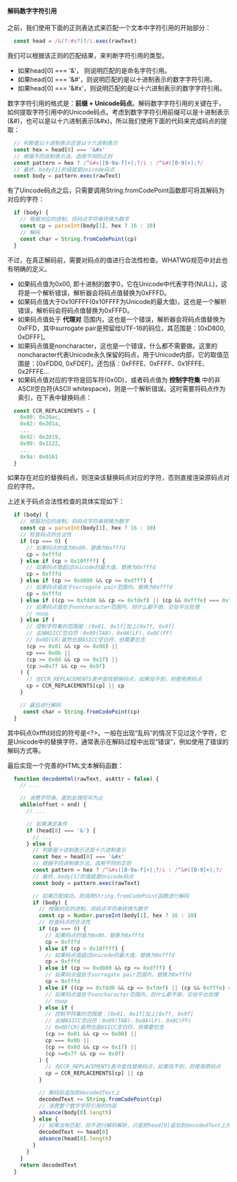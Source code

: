 #### 解码数字字符引用

之前，我们使用下面的正则表达式来匹配一个文本中字符引用的开始部分：

```js
  const head = /&(?:#x?)?/i.exec(rawText)
```

我们可以根据该正则的匹配结果，来判断字符引用的类型。

- 如果head[0] === '&'， 则说明匹配的是命名字符引用。
- 如果head[0] === '&#'，则说明匹配的是以十进制表示的数字字符引用。
- 如果head[0] === '&#x'，则说明匹配的是以十六进制表示的数字字符引用。

数字字符引用的格式是：__前缀 + Unicode码点__。解码数字字符引用的关键在于，如何提取字符引用中的Unicode码点。考虑到数字字符引用前缀可以是十进制表示(&#)，也可以是以十六进制表示(&#x)，所以我们使用下面的代码来完成码点的提取：

```js
  // 判断是以十进制表示还是以十六进制表示
  const hex = head[0] === '&#x'
  // 根据不同进制表示法，选用不同的正则
  const pattern = hex ? /^&#x([0-9a-f]+);?/i : /^&#([0-9]+);?/
  // 最终，body[1]的值就是Unicode码点
  const body = pattern.exec(rawText)
```

有了Uincode码点之后，只需要调用String.fromCodePoint函数即可将其解码为对应的字符：

```js
  if (body) {
    // 根据对应的进制，将码点字符串转换为数字
    const cp = parseInt(body[1], hex ? 16 : 10)
    // 解码
    const char = String.fromCodePoint(cp)
  }
```

不过，在真正解码前，需要对码点的值进行合法性检查。WHATWG规范中对此也有明确的定义。

- 如果码点值为0x00, 即十进制的数字0，它在Unicode中代表字符(NULL)，这将是一个解析错误，解析器会将码点值替换为0xFFFD。
- 如果码点值大于0x10FFFF(0x10FFFF为Unicode的最大值)，这也是一个解析错误，解析码会将码点值替换为0xFFFD。
- 如果码点值处于 __代理对__ 范围内，这也是一个错误，解析器会将码点值替换为0xFFD，其中surrogate pair是预留给UTF-16的码位，其范围是：[0xD800, 0xDFFF]。
- 如果码点值是noncharacter，这也是一个错误，什么都不需要做。这里的noncharacter代表Unicode永久保留的码点，用于Unicode内部，它的取值范围是：[0xFDD0, 0xFDEF]，还包括：0xFFFE、0xFFFF、0x1FFFE、0x2FFFE...
- 如果码点值对应的字符是回车符(0x0D)，或者码点值为 __控制字符集__ 中的非ASCII空白符(ASCII whitespace)，则是一个解析错误。这时需要将码点作为索引，在下表中替换码点：

```js
  const CCR_REPLACEMENTS = {
    0x80: 0x20ac,
    0x82: 0x201a,
    ...
    0x92: 0x2019,
    0x99: 0x2122,
    ...
    0x9a: 0x0161
  }
```

如果存在对应的替换码点，则渲染该替换码点对应的字符，否则直接渲染原码点对应的字符。

上述关于码点合法性检查的具体实现如下：

```js
  if (body) {
    // 根据对应的进制，将码点字符串转换为数字
    const cp = parseInt(body[1], hex ? 16 : 10)
    // 检查码点的合法性
    if (cp === 0) {
      // 如果码点的值为0x00，替换为0xfffd
      cp = 0xfffd
    } else if (cp > 0x10ffff) {
      // 如果码点值超过Unicode的最大值，替换为0xfffd
      cp = 0xfffd
    } else if (cp >= 0xd800 && cp <= 0xdfff) {
      // 如果码点值处于surrogate pair范围内，替换为0xfffd
      cp = 0xfffd
    } else if ((cp >= 0xfdd0 && cp <= 0xfdef) || (cp && 0xfffe) === 0xfffe) {
      // 如果码点值处于noncharacter范围内，则什么都不做，交给平台处理
      // noop
    } else if (
      // 控制字符集的范围是：[0x01, 0x1f]加上[0x7f, 0x9f]
      // 去掉ASICC空白符：0x09(TAB)、0x0A(LF)、0x0C(FF)
      // 0x0D(CR)虽然也是ASICC空白符，但需要包含
      (cp >= 0x01 && cp <= 0x08) ||
      cp === 0x0b ||
      (cp >= 0x0d && cp <= 0x1f) ||
      (cp >=0x7f && cp <= 0x9f)
    ) {
      // 在CCR_REPLACEMENTS表中查找替换码点，如果找不到，则使用原码点
      cp = CCR_REPLACEMENTS[cp] || cp
    }

    // 最后进行解码
     const char = String.fromCodePoint(cp)
  }
```

其中码点0xfffd对应的符号是<?>。一般在出现“乱码”的情况下见过这个字符，它是Unicode中的替换字符，通常表示在解码过程中出现“错误”，例如使用了错误的解码方式等。

最后实现一个完善的HTML文本解码函数：

```js
  function decodeHtml(rawText, asAttr = false) {
    // ...

    // 消费字符串，直到处理完毕为止
    while(offset < end) {
      // ...

      // 如果满足条件
      if (head[0] === '&') {
        // ...
      } else {
        // 判断是十进制表示还是十六进制表示
        const hex = head[0] === '&#x'
        // 根据不同进制表示法，选用不同的正则
        const pattern = hex ? /^&#x([0-9a-f]+);?/i : /^&#([0-9]+);?/
        // 最终，body[1]的值就是Unicode码点
        const body = pattern.exec(rawText)

        // 如果匹配成功，则调用String.fromCodePoint函数进行解码
        if (body) {
          // 根据对应的进制，将码点字符串转换为数字
          const cp = Number.parseInt(body[1], hex ? 16 : 10)
          // 检查码点的合法性
          if (cp === 0) {
            // 如果码点的值为0x00，替换为0xfffd
            cp = 0xfffd
          } else if (cp > 0x10ffff) {
            // 如果码点值超过Unicode的最大值，替换为0xfffd
            cp = 0xfffd
          } else if (cp >= 0xd800 && cp <= 0xdfff) {
            // 如果码点值处于surrogate pair范围内，替换为0xfffd
            cp = 0xfffd
          } else if ((cp >= 0xfdd0 && cp <= 0xfdef) || (cp && 0xfffe) === 0xfffe) {
            // 如果码点值处于noncharacter范围内，则什么都不做，交给平台处理
            // noop
          } else if (
            // 控制字符集的范围是：[0x01, 0x1f]加上[0x7f, 0x9f]
            // 去掉ASICC空白符：0x09(TAB)、0x0A(LF)、0x0C(FF)
            // 0x0D(CR)虽然也是ASICC空白符，但需要包含
            (cp >= 0x01 && cp <= 0x08) ||
            cp === 0x0b ||
            (cp >= 0x0d && cp <= 0x1f) ||
            (cp >=0x7f && cp <= 0x9f)
          ) {
            // 在CCR_REPLACEMENTS表中查找替换码点，如果找不到，则使用原码点
            cp = CCR_REPLACEMENTS[cp] || cp
          }

          // 解码后追加到decodedText上
          decodedText += String.fromCodePoint(cp)
          // 消费整个数字字符引用的内容
          advance(body[0].length)
        } else {
          // 如果没有匹配，则不进行解码解析，只是把head[0]追加到decodedText上并消费
          decodedText += head[0]
          advance(head[0].length)
        }
      }
    }
    return decodedText
  }
```